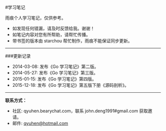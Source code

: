 #学习笔记

雨痕个人学习笔记，仅供参考。

* 如发现任何错漏，请及时反馈给我。谢谢！
* 如笔记内容对您有所帮助，请帮忙传播。
* 带书签的版本由 starchou 帮忙制作，雨痕不能保证同步更新。

---

###更新记录

* 2014-03-08: 发布《Go 学习笔记》第二版。
* 2014-05-27: 发布《Go 学习笔记》第三版。
* 2015-01-15: 发布《Go 学习笔记》第四版。
* 2015-12-18: 发布《Go 学习笔记》第五版下册《源码剖析》。

---

**联系方式：**

* 社区: qyuhen.bearychat.com，联系 john.deng1991#gmail.com 获取邀请。
* 邮件: qyuhen@hotmail.com

